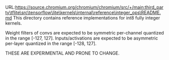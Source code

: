 URL:https://source.chromium.org/chromium/chromium/src/+/main:third_party\tflite\src\tensorflow\lite\kernels\internal\reference\integer_ops\README.md
This directory contains reference implementations for int8 fully integer kernels.

Weight filters of convs are expected to be symmetric per-channel quantized in
the range [-127, 127].
Inputs/activations are expected to be asymmetric per-layer quantized in the
range [-128, 127].

THESE ARE EXPERIMENTAL AND PRONE TO CHANGE.
